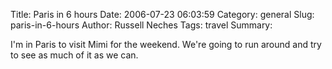 Title: Paris in 6 hours
Date: 2006-07-23 06:03:59
Category: general
Slug: paris-in-6-hours
Author: Russell Neches
Tags: travel
Summary: 


I'm in Paris to visit Mimi for the weekend. We're going to run around
and try to see as much of it as we can.
